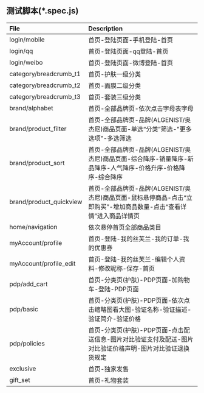 ## 测试脚本(*.spec.js)

File | Description |
:--- | :---------- |
login/mobile | 首页-登陆页面-手机登陆-首页
login/qq | 首页-登陆页面-qq登陆-首页
login/weibo | 首页-登陆页面-微博登陆-首页
category/breadcrumb_t1 | 首页-护肤一级分类
category/breadcrumb_t2 | 首页-面膜二级分类
category/breadcrumb_t3 | 首页-套装三级分类
brand/alphabet  |   首页-全部品牌页-依次点击字母表字母
brand/product_filter  |   首页-全部品牌页-品牌(ALGENIST/奥杰尼)商品页面-单选“分类”筛选-"更多选项"-多选筛选
brand/product_sort  |   首页-全部品牌页-品牌(ALGENIST/奥杰尼)商品页面-综合降序-销量降序-新品降序-人气降序-价格升序-价格降序-综合降序
brand/product_quickview  |   首页-全部品牌页-品牌(ALGENIST/奥杰尼)商品页面-鼠标悬停商品-点击“立即购买”-增加商品数量-点击“查看详情”进入商品详情页
home/navigation | 依次悬停首页全部商品类目
myAccount/profile | 首页-登陆-我的丝芙兰-我的订单-我的优惠券
myAccount/profile_edit | 首页-登陆-我的丝芙兰-编辑个人资料-修改昵称-保存-首页
pdp/add_cart | 首页-分类页(护肤)-PDP页面-加购物车-登陆-PDP页面
pdp/basic | 首页-分类页(护肤)-PDP页面-依次点击缩略图看大图-验证名称-验证描述-验证简介-验证价格
pdp/policies | 首页-分类页(护肤)-PDP页面-点击配送信息-图片对比验证支付及配送-图片对比验证价格声明-图片对比验证退换货规定
exclusive | 首页-独家发售
gift_set | 首页-礼物套装


